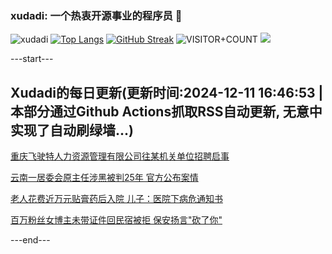 ### xudadi: 一个热衷开源事业的程序员 👋

![xudadi](https://github-readme-stats-git-masterorgs-github-readme-stats-team.vercel.app/api?username=xudadi)
[![Top Langs](https://github-readme-stats.vercel.app/api/top-langs/?username=xudadi)](https://github.com/anuraghazra/github-readme-stats)
[![GitHub Streak](https://streak-stats.demolab.com?user=xudadi&locale=zh_Hans)](https://git.io/streak-stats)
![VISITOR+COUNT](https://komarev.com/ghpvc/?username=xudadi&label=VISITOR+COUNT)
![](https://raw.githubusercontent.com/xudadi/xudadi/main/assets/github-contribution-grid-snake.svg)


---start---

## Xudadi的每日更新(更新时间:2024-12-11 16:46:53 | 本部分通过Github Actions抓取RSS自动更新, 无意中实现了自动刷绿墙...)

[重庆飞驶特人力资源管理有限公司往某机关单位招聘启事](https://www.gongkaoleida.com/article/2226060)

[云南一居委会原主任涉黑被判25年 官方公布案情](https://m.163.com/news/article/JJ48C9D5053469LG.html)

[老人花费近万元贴膏药后入院 儿子：医院下病危通知书](https://m.163.com/news/article/JJ41N6P5053469LG.html)

[百万粉丝女博主未带证件回民宿被拒 保安扬言"砍了你"](https://m.163.com/news/article/JJ3AJJ7G051492T3.html)

---end---
